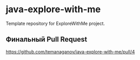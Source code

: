 # java-explore-with-me
Template repository for ExploreWithMe project.

## Финальный Pull Request
https://github.com/temanaganov/java-explore-with-me/pull/4
